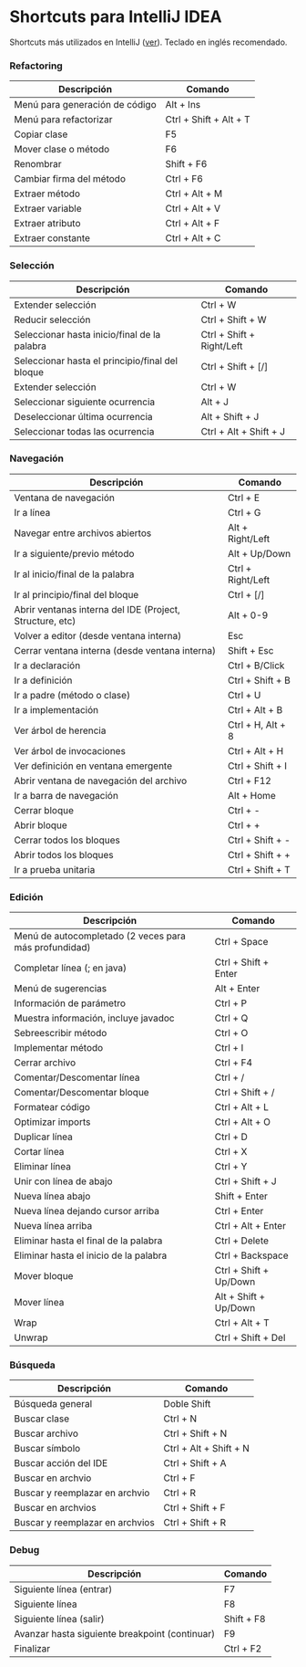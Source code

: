 # Shortcuts para IntelliJ IDEA

Shortcuts más utilizados en IntelliJ ([ver](https://resources.jetbrains.com/storage/products/intellij-idea/docs/IntelliJIDEA_ReferenceCard.pdf)).  Teclado en inglés recomendado.

### Refactoring

|Descripción|Comando|
|-|-|
|Menú para generación de código|Alt + Ins|
|Menú para refactorizar|Ctrl + Shift + Alt + T|
|Copiar clase|F5|
|Mover clase o método|F6|
|Renombrar|Shift + F6|
|Cambiar firma del método|Ctrl + F6|
|Extraer método|Ctrl + Alt + M|
|Extraer variable|Ctrl + Alt + V|
|Extraer atributo|Ctrl + Alt + F|
|Extraer constante|Ctrl + Alt + C|

### Selección

|Descripción|Comando|
|-|-|
|Extender selección|Ctrl + W|
|Reducir selección|Ctrl + Shift + W|
|Seleccionar hasta inicio/final de la palabra|Ctrl + Shift + Right/Left|
|Seleccionar hasta el principio/final del bloque|Ctrl + Shift + [/]|
|Extender selección|Ctrl + W|
|Seleccionar siguiente ocurrencia|Alt + J|
|Deseleccionar última ocurrencia|Alt + Shift + J|
|Seleccionar todas las ocurrencia|Ctrl + Alt + Shift + J|

### Navegación

|Descripción|Comando|
|-|-|
|Ventana de navegación|Ctrl + E|
|Ir a línea|Ctrl + G|
|Navegar entre archivos abiertos|Alt + Right/Left|
|Ir a siguiente/previo método|Alt + Up/Down|
|Ir al inicio/final de la palabra|Ctrl + Right/Left|
|Ir al principio/final del bloque|Ctrl + [/]|
|Abrir ventanas interna del IDE (Project, Structure, etc)|Alt + 0-9|
|Volver a editor (desde ventana interna)|Esc|
|Cerrar ventana interna (desde ventana interna)|Shift + Esc|
|Ir a declaración|Ctrl + B/Click|
|Ir a definición|Ctrl + Shift + B|
|Ir a padre (método o clase)|Ctrl + U|
|Ir a implementación|Ctrl + Alt + B|
|Ver árbol de herencia|Ctrl + H, Alt + 8|
|Ver árbol de invocaciones|Ctrl + Alt + H|
|Ver definición en ventana emergente|Ctrl + Shift + I|
|Abrir ventana de navegación del archivo|Ctrl + F12|
|Ir a barra de navegación|Alt + Home|
|Cerrar bloque|Ctrl + -|
|Abrir bloque|Ctrl + +|
|Cerrar todos los bloques|Ctrl + Shift + -|
|Abrir todos los bloques|Ctrl + Shift + +|
|Ir a prueba unitaria|Ctrl + Shift + T|

### Edición

|Descripción|Comando|
|-|-|
|Menú de autocompletado (2 veces para más profundidad)|Ctrl + Space|
|Completar línea (; en java)|Ctrl + Shift + Enter|
|Menú de sugerencias|Alt + Enter|
|Información de parámetro|Ctrl + P|
|Muestra información, incluye javadoc|Ctrl + Q|
|Sebreescribir método|Ctrl + O|
|Implementar método|Ctrl + I|
|Cerrar archivo|Ctrl + F4|
|Comentar/Descomentar línea|Ctrl + /|
|Comentar/Descomentar bloque|Ctrl + Shift + /|
|Formatear código|Ctrl + Alt + L|
|Optimizar imports|Ctrl + Alt + O|
|Duplicar línea|Ctrl + D|
|Cortar línea|Ctrl + X|
|Eliminar línea|Ctrl + Y|
|Unir con línea de abajo|Ctrl + Shift + J|
|Nueva línea abajo|Shift + Enter|
|Nueva línea dejando cursor arriba|Ctrl + Enter|
|Nueva línea arriba|Ctrl + Alt + Enter|
|Eliminar hasta el final de la palabra|Ctrl + Delete|
|Eliminar hasta el inicio de la palabra|Ctrl + Backspace|
|Mover bloque|Ctrl + Shift + Up/Down|
|Mover línea|Alt + Shift + Up/Down|
|Wrap|Ctrl + Alt + T|
|Unwrap|Ctrl + Shift + Del|

### Búsqueda

|Descripción|Comando|
|-|-|
|Búsqueda general|Doble Shift|
|Buscar clase|Ctrl + N|
|Buscar archivo|Ctrl + Shift + N|
|Buscar símbolo|Ctrl + Alt + Shift + N|
|Buscar acción del IDE|Ctrl + Shift + A|
|Buscar en archvio|Ctrl + F|
|Buscar y reemplazar en archvio|Ctrl + R|
|Buscar en archvios|Ctrl + Shift + F|
|Buscar y reemplazar en archvios|Ctrl + Shift + R|

### Debug

|Descripción|Comando|
|-|-|
|Siguiente línea (entrar)|F7|
|Siguiente línea|F8|
|Siguiente línea (salir)|Shift + F8|
|Avanzar hasta siguiente breakpoint (continuar)|F9|
|Finalizar|Ctrl + F2|
